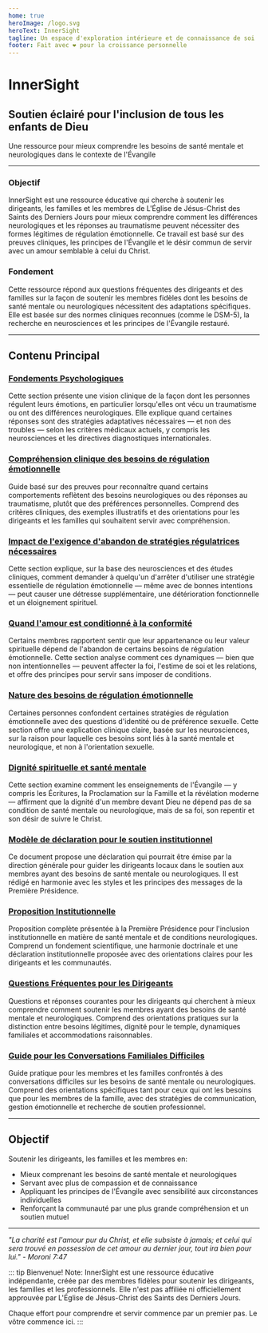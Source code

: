 ```yaml
---
home: true
heroImage: /logo.svg
heroText: InnerSight
tagline: Un espace d'exploration intérieure et de connaissance de soi
footer: Fait avec ❤️ pour la croissance personnelle
---
```

<!--contenu -->

<!--<ContenidoActualFr />-->

# InnerSight  
## Soutien éclairé pour l'inclusion de tous les enfants de Dieu  

Une ressource pour mieux comprendre les besoins de santé mentale et neurologiques dans le contexte de l'Évangile

---

### Objectif

InnerSight est une ressource éducative qui cherche à soutenir les dirigeants, les familles et les membres de L'Église de Jésus-Christ des Saints des Derniers Jours pour mieux comprendre comment les différences neurologiques et les réponses au traumatisme peuvent nécessiter des formes légitimes de régulation émotionnelle. Ce travail est basé sur des preuves cliniques, les principes de l'Évangile et le désir commun de servir avec un amour semblable à celui du Christ.

### Fondement

Cette ressource répond aux questions fréquentes des dirigeants et des familles sur la façon de soutenir les membres fidèles dont les besoins de santé mentale ou neurologiques nécessitent des adaptations spécifiques. Elle est basée sur des normes cliniques reconnues (comme le DSM-5), la recherche en neurosciences et les principes de l'Évangile restauré.

---

## Contenu Principal

### [Fondements Psychologiques](/InnerSight/fr/analisis_psicologico_apropiado_v2)
Cette section présente une vision clinique de la façon dont les personnes régulent leurs émotions, en particulier lorsqu'elles ont vécu un traumatisme ou ont des différences neurologiques. Elle explique quand certaines réponses sont des stratégies adaptatives nécessaires — et non des troubles — selon les critères médicaux actuels, y compris les neurosciences et les directives diagnostiques internationales.

### [Compréhension clinique des besoins de régulation émotionnelle](/InnerSight/fr/fundamento_cientifico_validacion)
Guide basé sur des preuves pour reconnaître quand certains comportements reflètent des besoins neurologiques ou des réponses au traumatisme, plutôt que des préférences personnelles. Comprend des critères cliniques, des exemples illustratifs et des orientations pour les dirigeants et les familles qui souhaitent servir avec compréhension.

### [Impact de l'exigence d'abandon de stratégies régulatrices nécessaires](/InnerSight/fr/efectos_de_restricciones_coercitiva)
Cette section explique, sur la base des neurosciences et des études cliniques, comment demander à quelqu'un d'arrêter d'utiliser une stratégie essentielle de régulation émotionnelle — même avec de bonnes intentions — peut causer une détresse supplémentaire, une détérioration fonctionnelle et un éloignement spirituel.

### [Quand l'amour est conditionné à la conformité](/InnerSight/fr/chantaje_emocional)
Certains membres rapportent sentir que leur appartenance ou leur valeur spirituelle dépend de l'abandon de certains besoins de régulation émotionnelle. Cette section analyse comment ces dynamiques — bien que non intentionnelles — peuvent affecter la foi, l'estime de soi et les relations, et offre des principes pour servir sans imposer de conditions.

### [Nature des besoins de régulation émotionnelle](/InnerSight/fr/no_es_preferencia_sexual)
Certaines personnes confondent certaines stratégies de régulation émotionnelle avec des questions d'identité ou de préférence sexuelle. Cette section offre une explication clinique claire, basée sur les neurosciences, sur la raison pour laquelle ces besoins sont liés à la santé mentale et neurologique, et non à l'orientation sexuelle.

### [Dignité spirituelle et santé mentale](/InnerSight/fr/sacerdocio_salud_mental_apropiado_v3)  
Cette section examine comment les enseignements de l'Évangile — y compris les Écritures, la Proclamation sur la Famille et la révélation moderne — affirment que la dignité d'un membre devant Dieu ne dépend pas de sa condition de santé mentale ou neurologique, mais de sa foi, son repentir et son désir de suivre le Christ.

### [Modèle de déclaration pour le soutien institutionnel](/InnerSight/fr/comunicado_salud_mental_v3_esp)
Ce document propose une déclaration qui pourrait être émise par la direction générale pour guider les dirigeants locaux dans le soutien aux membres ayant des besoins de santé mentale ou neurologiques. Il est rédigé en harmonie avec les styles et les principes des messages de la Première Présidence.

### [Proposition Institutionnelle](/InnerSight/fr/propuesta_v1_esp)
Proposition complète présentée à la Première Présidence pour l'inclusion institutionnelle en matière de santé mentale et de conditions neurologiques. Comprend un fondement scientifique, une harmonie doctrinale et une déclaration institutionnelle proposée avec des orientations claires pour les dirigeants et les communautés.

### [Questions Fréquentes pour les Dirigeants](/InnerSight/fr/PreguntasFrecuentes)
Questions et réponses courantes pour les dirigeants qui cherchent à mieux comprendre comment soutenir les membres ayant des besoins de santé mentale et neurologiques. Comprend des orientations pratiques sur la distinction entre besoins légitimes, dignité pour le temple, dynamiques familiales et accommodations raisonnables.

### [Guide pour les Conversations Familiales Difficiles](/InnerSight/fr/Guia_conversacion)
Guide pratique pour les membres et les familles confrontés à des conversations difficiles sur les besoins de santé mentale ou neurologiques. Comprend des orientations spécifiques tant pour ceux qui ont les besoins que pour les membres de la famille, avec des stratégies de communication, gestion émotionnelle et recherche de soutien professionnel.

---

## Objectif

Soutenir les dirigeants, les familles et les membres en:

- Mieux comprenant les besoins de santé mentale et neurologiques
- Servant avec plus de compassion et de connaissance
- Appliquant les principes de l'Évangile avec sensibilité aux circonstances individuelles
- Renforçant la communauté par une plus grande compréhension et un soutien mutuel

---

*"La charité est l'amour pur du Christ, et elle subsiste à jamais; et celui qui sera trouvé en possession de cet amour au dernier jour, tout ira bien pour lui." - Moroni 7:47*

::: tip Bienvenue!
Note: InnerSight est une ressource éducative indépendante, créée par des membres fidèles pour soutenir les dirigeants, les familles et les professionnels. Elle n'est pas affiliée ni officiellement approuvée par L'Église de Jésus-Christ des Saints des Derniers Jours.

Chaque effort pour comprendre et servir commence par un premier pas. Le vôtre commence ici.
:::
